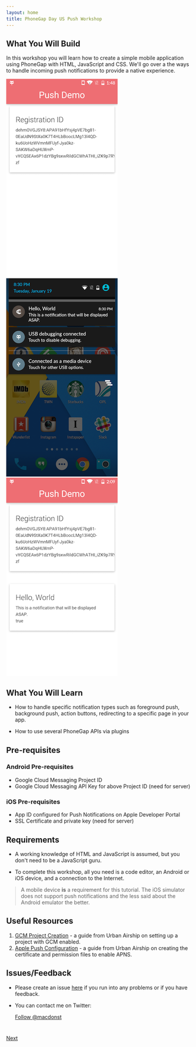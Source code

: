 ```yaml
---
layout: home
title: PhoneGap Day US Push Workshop
---
```


## What You Will Build
In this workshop you will learn how to create a simple mobile application using PhoneGap with HTML, JavaScript and CSS. We'll go over a the ways to handle incoming push notifications to provide a native experience.

<img class="screenshot" src="images/push1.png"/>
<img class="screenshot" src="images/push2.png"/>
<img class="screenshot" src="images/push3.png"/>

## What You Will Learn

- How to handle specific notification types such as foreground push, background push, action buttons, redirecting to a specific page in your app.

- How to use several PhoneGap APIs via plugins

## Pre-requisites

### Android Pre-requisites

- Google Cloud Messaging Project ID
- Google Cloud Messaging API Key for above Project ID (need for server)

### iOS Pre-requisites

- App ID configured for Push Notifications on Apple Developer Portal
- SSL Certificate and private key (need for server)

## Requirements

- A working knowledge of HTML and JavaScript is assumed, but you don't need to be a JavaScript guru.

- To complete this workshop, all you need is a code editor, an Android or iOS device, and a connection to the Internet.

>A mobile device **is** a requirement for this tutorial. The iOS simulator does not support push notifications and the less said about the Android emulator the better.

## Useful Resources
1. [GCM Project Creation](http://docs.urbanairship.com/reference/push-providers/gcm.html) - a guide from Urban Airship on setting up a project with GCM enabled.
2. [Apple Push Configuration](http://docs.urbanairship.com/reference/push-providers/apns.html) - a guide from Urban Airship on creating the certificate and permission files to enable APNS.

## Issues/Feedback

- Please create an issue [here](https://github.com/macdonst/push-workshop/issues) if you run
into any problems or if you have feedback.

- You can contact me on Twitter:

    <a href="https://twitter.com/macdonst" class="twitter-follow-button" data-show-count="true"
    data-size="large" data-lang="en">Follow
    @macdonst</a>
    <script>!function(d,s,id){var js,fjs=d.getElementsByTagName(s)[0];if(!d.getElementById(id)){js=d.createElement(s);js.id=id;js.src="//platform.twitter.com/widgets.js";fjs.parentNode.insertBefore(js,fjs);}}(document,"script","twitter-wjs");</script>


<div class="row" style="margin-top:40px;">
<div class="col-sm-12">
<a href="module1.html" class="btn btn-default pull-right">Next <i class="glyphicon
glyphicon-chevron-right"></i></a>
</div>
</div>

<script>
  (function(i,s,o,g,r,a,m){i['GoogleAnalyticsObject']=r;i[r]=i[r]||function(){
  (i[r].q=i[r].q||[]).push(arguments)},i[r].l=1*new Date();a=s.createElement(o),
  m=s.getElementsByTagName(o)[0];a.async=1;a.src=g;m.parentNode.insertBefore(a,m)
  })(window,document,'script','//www.google-analytics.com/analytics.js','ga');

  ga('create', 'UA-63182422-1', 'auto');
  ga('send', 'pageview');

</script>
